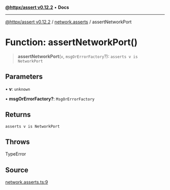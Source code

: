 [**@httpx/assert v0.12.2**](../../README.md) • **Docs**

***

[@httpx/assert v0.12.2](../../README.md) / [network.asserts](../README.md) / assertNetworkPort

# Function: assertNetworkPort()

> **assertNetworkPort**(`v`, `msgOrErrorFactory`?): `asserts v is NetworkPort`

## Parameters

• **v**: `unknown`

• **msgOrErrorFactory?**: `MsgOrErrorFactory`

## Returns

`asserts v is NetworkPort`

## Throws

TypeError

## Source

[network.asserts.ts:9](https://github.com/belgattitude/httpx/blob/736f60a5e7cab55c1cdb451c3a30a47ad2eca5ed/packages/assert/src/network.asserts.ts#L9)
